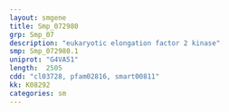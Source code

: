 ```yaml
---
layout: smgene
title: Smp_072980
grp: Smp_07
description: "eukaryotic elongation factor 2 kinase"
smp: Smp_072980.1
uniprot: "G4VA51"
length:  2505
cdd: "cl03728, pfam02816, smart00811"
kk: K08292
categories: sm
---
```

